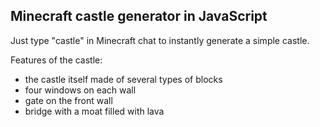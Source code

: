 ## Minecraft castle generator in JavaScript

Just type "castle" in Minecraft chat to instantly generate a simple castle.

Features of the castle:
- the castle itself made of several types of blocks
- four windows on each wall
- gate on the front wall
- bridge with a moat filled with lava

